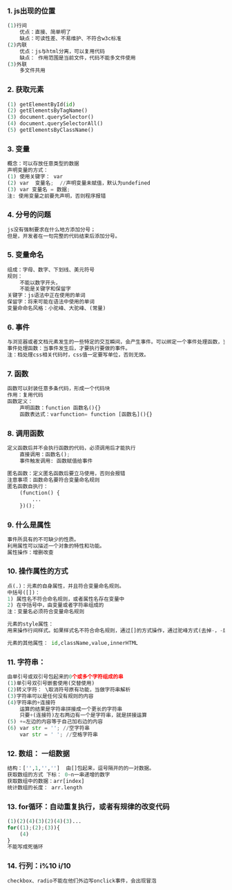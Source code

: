 ### 1. js出现的位置
``` python
(1)行间
    优点：直接、简单明了
    缺点：可读性差、不易维护、不符合w3c标准
(2)内联
    优点：js与html分离，可以复用代码
    缺点： 作用范围是当前文件，代码不能多文件使用
(3)外联
    多文件共用
```
### 2. 获取元素
``` python
(1) getElementById(id)
(2) getElementsByTagName()
(3) document.querySelector()
(4) document.querySelectorAll()
(5) getElementsByClassName()
```
### 3. 变量
``` python
概念：可以存放任意类型的数据
声明变量的方式：
(1) 使用关键字： var
(2) var  变量名;  //声明变量未赋值，默认为undefined
(3) var 变量名 = 数据;
注: 使用变量之前要先声明，否则程序报错
```
### 4. 分号的问题
``` python
js没有强制要求在什么地方添加分号；
但是，开发者在一句完整的代码结束后添加分号。
```
### 5. 变量命名
``` python
组成：字母、数字、下划线、美元符号
规则：
    不能以数字开头，
    不能是关键字和保留字
关键字：js语法中正在使用的单词    
保留字：将来可能在语法中使用的单词
变量命命名风格：小驼峰、大驼峰、(常量)
```
### 6. 事件
``` python
与浏览器或者文档元素发生的一些特定的交互瞬间，会产生事件。可以绑定一个事件处理函数，当事件发生时，执行相应的代码。
事件处理函数：当事件发生后，才要执行要做的事件。
注：档处理css相关代码时，css值一定要写单位，否则无效。
```
### 7. 函数
``` python
函数可以封装任意多条代码，形成一个代码块
作用：复用代码
函数定义：
    声明函数：function 函数名(){}
    函数表达式：varfunction= function [函数名](){}
```
### 8. 调用函数
``` python
定义函数后并不会执行函数的代码，必须调用后才能执行
    直接调用：函数名();
    事件触发调用: 函数赋值给事件
    
匿名函数：定义匿名函数后要立马使用，否则会报错
注意事项：函数命名要符合变量命名规则
匿名函数自执行：
    (function() {
        ...
    })();
```
### 9. 什么是属性
``` python
事件所具有的不可缺少的性质。
利用属性可以描述一个对象的特性和功能。
属性操作：增删改查
```
### 10. 操作属性的方式
``` python
点(.)：元素的自身属性，并且符合变量命名规则。
中括号([])：
1) 属性名不符合命名规则，或者属性名存在变量中
2) 在中括号中，由变量或者字符串组成的
注：变量名必须符合变量命名规则

元素的style属性：
用来操作行间样式。如果样式名不符合命名规则，通过[]的方式操作，通过驼峰方式(去掉-，-后的首字母大写)

元素的其他属性： id,className,value,innerHTML
```
### 11. 字符串：
``` python
由单引号或双引号包起来的0个或多个字符组成的串
(1)单引号双引号嵌套使用(交替使用)
(2)转义字符： \取消符号原有功能，当做字符串解析
(3)字符串可以是任何没有规则的内容
(4)字符串的+连接符
    运算的结果是字符串拼接成一个更长的字符串
    只要+(连接符)左右两边有一个是字符串，就是拼接运算
(5) +=左边的内容等于自己加右边的内容
(6) var str = ''; //空字符串
    var str = ' '; //空格字符串
```
### 12. 数组： 一组数据
``` python
结构：['',1,'','']  由[]包起来，逗号隔开的的一对数据。
获取数组的方式 下标： 0~n一串递增的数字
获取数组中的数据：arr[index]
统计数组的长度： arr.length
```
### 13. for循环：自动重复执行，或者有规律的改变代码
``` python
(1)(2)(4)(3)(2)(4)(3)...
for((1);(2);(3)){
    (4)
}
不能写成死循环
```
### 14. 行列：i%10 i/10
``` python
checkbox、radio不能在他们外边写onclick事件，会出现冒泡
```